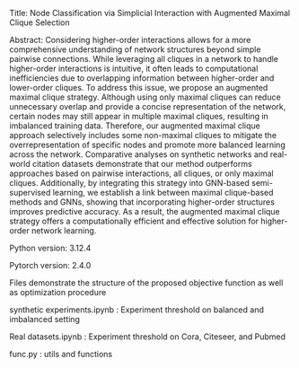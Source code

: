 Title: Node Classification via Simplicial Interaction with Augmented Maximal Clique Selection

Abstract: Considering higher-order interactions allows for a more comprehensive understanding
 of network structures beyond simple pairwise connections. While leveraging all cliques
 in a network to handle higher-order interactions is intuitive, it often leads to
 computational inefficiencies due to overlapping information between higher-order and
 lower-order cliques. To address this issue, we propose an augmented maximal clique
 strategy. Although using only maximal cliques can reduce unnecessary overlap and
 provide a concise representation of the network, certain nodes may still appear in
 multiple maximal cliques, resulting in imbalanced training data. Therefore, our
 augmented maximal clique approach selectively includes some non-maximal cliques to
 mitigate the overrepresentation of specific nodes and promote more balanced learning
 across the network. Comparative analyses on synthetic networks and real-world
 citation datasets demonstrate that our method outperforms approaches based on
 pairwise interactions, all cliques, or only maximal cliques. Additionally, by integrating
 this strategy into GNN-based semi-supervised learning, we establish a link between
 maximal clique-based methods and GNNs, showing that incorporating higher-order
 structures improves predictive accuracy. As a result, the augmented maximal clique
 strategy offers a computationally efficient and effective solution for higher-order
 network learning.

Python version: 3.12.4

Pytorch version: 2.4.0

Files demonstrate the structure of the proposed objective function as well as optimization procedure

synthetic experiments.ipynb : Experiment threshold on balanced and imbalanced setting

Real datasets.ipynb : Experiment threshold on Cora, Citeseer, and Pubmed

func.py : utils and functions
